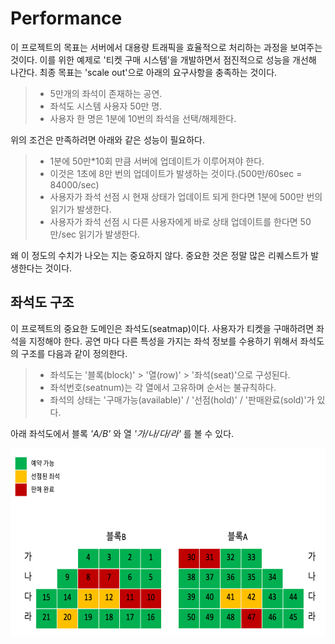 # Performance

이 프로젝트의 목표는 서버에서 대용량 트래픽을 효율적으로 처리하는 과정을 보여주는 것이다.
이를 위한 예제로 '티켓 구매 시스템'을 개발하면서 점진적으로 성능을 개선해 나간다.
최종 목표는 'scale out'으로 아래의 요구사항을 충족하는 것이다.

> -   5만개의 좌석이 존재하는 공연.
> -   좌석도 시스템 사용자 50만 명.
> -   사용자 한 명은 1분에 10번의 좌석을 선택/해제한다.

위의 조건은 만족하려면 아래와 같은 성능이 필요하다.

> -   1분에 50만\*10회 만큼 서버에 업데이트가 이루어져야 한다.
> -   이것은 1초에 8만 번의 업데이트가 발생하는 것이다.(500만/60sec = 84000/sec)
> -   사용자가 좌석 선점 시 현재 상태가 업데이트 되게 한다면 1분에 500만 번의 읽기가 발생한다.
> -   사용자가 좌석 선점 시 다른 사용자에게 바로 상태 업데이트를 한다면 50만/sec 읽기가 발생한다.

왜 이 정도의 수치가 나오는 지는 중요하지 않다. 중요한 것은 정말 많은 리퀘스트가 발생한다는 것이다.

## 좌석도 구조

이 프로젝트의 중요한 도메인은 좌석도(seatmap)이다. 사용자가 티켓을 구매하려면 좌석을 지정해야 한다. 공연 마다 다른 특성을 가지는 좌석 정보를 수용하기 위해서 좌석도의 구조를 다음과 같이 정의한다.

> -   좌석도는 '블록(block)' > '열(row)' > '좌석(seat)'으로 구성된다.
> -   좌석번호(seatnum)는 각 열에서 고유하며 순서는 불규칙하다.
> -   좌석의 상태는 '구매가능(available)' / '선점(hold)' / '판매완료(sold)'가 있다.

아래 좌석도에서 블록 _'A/B'_ 와 열 _'가/나/다/라'_ 를 볼 수 있다.

<img src="./docs/seatmap_structure.png"  height="300px" />
